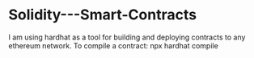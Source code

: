 # Solidity---Smart-Contracts
I am using hardhat as a tool for building and deploying contracts to any ethereum network.
To compile a contract: npx hardhat compile